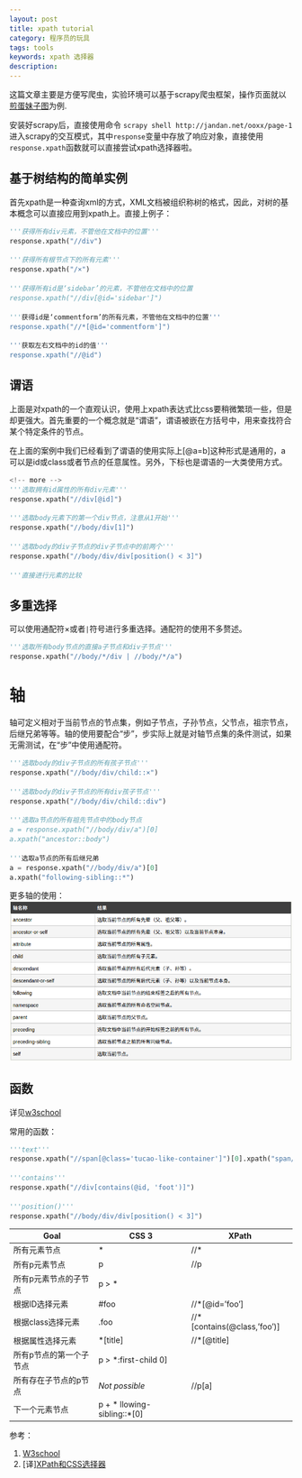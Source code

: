 ```yaml
---
layout: post
title: xpath tutorial
category: 程序员的玩具
tags: tools
keywords: xpath 选择器
description:
---
```


这篇文章主要是方便写爬虫，实验环境可以基于scrapy爬虫框架，操作页面就以[煎蛋妹子图](http://jandan.net/ooxx/page-1)为例.

安装好scrapy后，直接使用命令 `scrapy shell http://jandan.net/ooxx/page-1`进入scrapy的交互模式，其中`response`变量中存放了响应对象，直接使用`response.xpath`函数就可以直接尝试xpath选择器啦。

## 基于树结构的简单实例
首先xpath是一种查询xml的方式，XML文档被组织称树的格式，因此，对树的基本概念可以直接应用到xpath上。直接上例子：

```python
'''获得所有div元素，不管他在文档中的位置'''
response.xpath("//div")

'''获得所有根节点下的所有元素'''
response.xpath("/×")

'''获得所有id是‘sidebar’的元素，不管他在文档中的位置
response.xpath("//div[@id='sidebar']")

'''获得id是‘commentform’的所有元素，不管他在文档中的位置'''
response.xpath("//*[@id='commentform']")

'''获取左右文档中的id的值'''
response.xpath("//@id")
```


## 谓语
上面是对xpath的一个直观认识，使用上xpath表达式比css要稍微繁琐一些，但是却更强大。首先重要的一个概念就是“谓语”，谓语被嵌在方括号中，用来查找符合某个特定条件的节点。

在上面的案例中我们已经看到了谓语的使用实际上[@a=b]这种形式是通用的，a可以是id或class或者节点的任意属性。另外，下标也是谓语的一大类使用方式。

```python
<!-- more -->
'''选取拥有id属性的所有div元素'''
response.xpath("//div[@id]")

'''选取body元素下的第一个div节点，注意从1开始'''
response.xpath("//body/div[1]")

'''选取body的div子节点的div子节点中的前两个'''
response.xpath("//body/div/div[position() < 3]")

'''直接进行元素的比较
```

## 多重选择
可以使用通配符×或者`|`符号进行多重选择。通配符的使用不多赘述。
```python
'''选取所有body节点的直接a子节点和div子节点'''
response.xpath("//body/*/div | //body/*/a")

```

# 轴
轴可定义相对于当前节点的节点集，例如子节点，子孙节点，父节点，祖宗节点，后继兄弟等等。轴的使用要配合“步”，步实际上就是对轴节点集的条件测试，如果无需测试，在“步”中使用通配符。

```python
'''选取body的div子节点的所有孩子节点'''
response.xpath("//body/div/child::×")

'''选取body的div子节点的所有div孩子节点'''
response.xpath("//body/div/child::div")

'''选取a节点的所有祖先节点中的body节点
a = response.xpath("//body/div/a")[0]
a.xpath("ancestor::body")

'''选取a节点的所有后继兄弟
a = response.xpath("//body/div/a")[0]
a.xpath("following-sibling::*")
```


更多轴的使用：
![](/img/xpath_axes.png)

## 函数
详见[w3school](http://www.w3school.com.cn/xpath/xpath_functions.asp)

常用的函数：
```python
'''text'''
response.xpath("//span[@class='tucao-like-container']")[0].xpath("span/text()")

'''contains'''
response.xpath("//div[contains(@id, 'foot')]")

'''position()'''
response.xpath("//body/div/div[position() < 3]")


```

| Goal | CSS 3 | XPath |
|-------|-----|------|
|所有元素节点| * | //* |
| 所有p元素节点 | p | //p |
| 所有p元素节点的子节点 | p > * |
| 根据ID选择元素 | #foo | //*[@id=’foo’] |
| 根据class选择元素 | .foo | //*[contains(@class,’foo’)] |
| 根据属性选择元素 | *[title] | //*[@title] |
| 所有p节点的第一个子节点 | p > *:first-child 0] |
| 所有存在子节点的p节点 | _Not possible_ | //p[a] |
| 下一个元素节点 | p + * llowing-sibling::*[0] |



参考：
1. [W3school](http://www.w3school.com.cn/xpath/)
2. [译][XPath和CSS选择器]( <http://www.cnblogs.com/ziyunfei/archive/20/2710631.html> )
